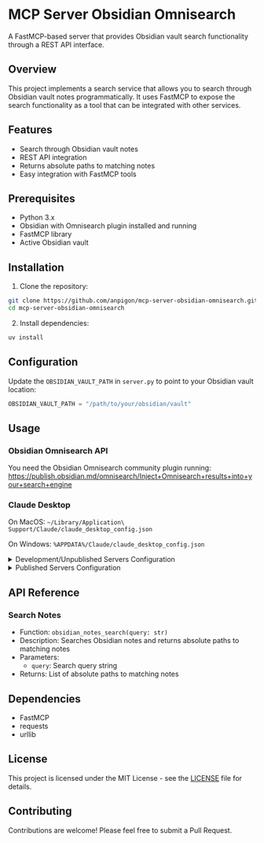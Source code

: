 # MCP Server Obsidian Omnisearch

A FastMCP-based server that provides Obsidian vault search functionality through a REST API interface.

## Overview

This project implements a search service that allows you to search through Obsidian vault notes programmatically. It uses FastMCP to expose the search functionality as a tool that can be integrated with other services.

## Features

- Search through Obsidian vault notes
- REST API integration
- Returns absolute paths to matching notes
- Easy integration with FastMCP tools

## Prerequisites

- Python 3.x
- Obsidian with Omnisearch plugin installed and running
- FastMCP library
- Active Obsidian vault

## Installation

1. Clone the repository:
```bash
git clone https://github.com/anpigon/mcp-server-obsidian-omnisearch.git
cd mcp-server-obsidian-omnisearch
```

2. Install dependencies:
```bash
uv install
```

## Configuration

Update the `OBSIDIAN_VAULT_PATH` in `server.py` to point to your Obsidian vault location:

```python
OBSIDIAN_VAULT_PATH = "/path/to/your/obsidian/vault"
```

## Usage

### Obsidian Omnisearch API

You need the Obsidian Omnisearch community plugin running: https://publish.obsidian.md/omnisearch/Inject+Omnisearch+results+into+your+search+engine

### Claude Desktop

On MacOS: `~/Library/Application\ Support/Claude/claude_desktop_config.json`

On Windows: `%APPDATA%/Claude/claude_desktop_config.json`

<details>
  <summary>Development/Unpublished Servers Configuration</summary>

```json
{
  "mcpServers": {
    "obsidian-omnisearch": {
      "command": "uv",
      "args": [
        "--directory",
        "<dir_to>/mcp-server-obsidian-omnisearch",
        "run",
        "--with",
        "fastmcp",
        "fastmcp",
        "run",
        "<dir_to>/mcp-server-omnisearch/server.py"
      ]
    }
  }
}
```
</details>

<details>
  <summary>Published Servers Configuration</summary>

```json
{
  "mcpServers": {
    "obsidian-omnisearch": {
      "command": "uvx",
      "args": [
        "mcp-server-obsidian-omnisearch",
        "/path/to/your/obsidian/vault"
      ]
    }
  }
}
```
</details>

## API Reference

### Search Notes
- Function: `obsidian_notes_search(query: str)`
- Description: Searches Obsidian notes and returns absolute paths to matching notes
- Parameters:
  - `query`: Search query string
- Returns: List of absolute paths to matching notes

## Dependencies

- FastMCP
- requests
- urllib

## License

This project is licensed under the MIT License - see the [LICENSE](LICENSE) file for details.

## Contributing

Contributions are welcome! Please feel free to submit a Pull Request.
